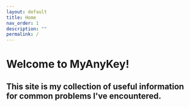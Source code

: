 ```yaml
---
layout: default
title: Home
nav_order: 1
description: ""
permalink: /
---
```


# Welcome to MyAnyKey!
## This site is my collection of useful information for common problems I've encountered.
